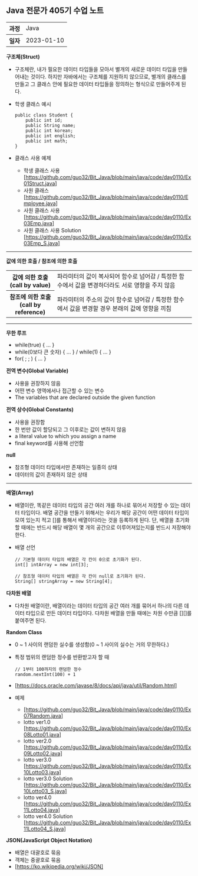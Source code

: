 ## Java 전문가 405기 수업 노트
<table>
  <tr>
    <th>과정</th>
    <td>Java</td>
  </tr>
  <tr>
    <th>일자</th>
    <td>2023-01-10</td>
  </tr>
</table>

**구조체(Struct)**
* 구조체란, 내가 필요한 데이터 타입들을 모아서 별개의 새로운 데이터 타입을 만들어내는 것이다.
 하지만 자바에서는 구조체를 지원하지 않으므로, 별개의 클래스를 만들고 그 클래스 안에 필요한 데이터 타입들을
 정의하는 형식으로 만들어주게 된다.
* 학생 클래스 예시 

      public class Student {
          public int id;
          public String name;
          public int korean;
          public int english;
          public int math;
      }
* 클래스 사용 예제
    * 학생 클래스 사용 [https://github.com/guo32/Bit_Java/blob/main/java/code/day0110/Ex01Struct.java]
    * 사원 클래스 [https://github.com/guo32/Bit_Java/blob/main/java/code/day0110/Employee.java]
    * 사원 클래스 사용 [https://github.com/guo32/Bit_Java/blob/main/java/code/day0110/Ex03Emp.java]
    * 사원 클래스 사용 Solution [https://github.com/guo32/Bit_Java/blob/main/java/code/day0110/Ex03Emp_S.java]

<hr>

**값에 의한 호출 / 참조에 의한 호출**
<table>
  <tr>
    <th>값에 의한 호출<br>(call by value)</th>
    <td>파라미터의 값이 복사되어 함수로 넘어감 / 특정한 함수에서 값을 변경하더라도 서로 영향을 주지 않음</td>
  </tr>
  <tr>
    <th>참조에 의한 호출<br>(call by reference)</th>
    <td>파라미터의 주소의 값이 함수로 넘어감 / 특정한 함수에서 값을 변경할 경우 본래의 값에 영향을 끼침</td>
  </tr>
</table>

<hr>

**무한 루프**
* while(true) { ... }
* while(0보다 큰 숫자) { ... } / while(1) { ... }
* for( ; ; ) { ... }

**전역 변수(Global Variable)**
* 사용을 권장하지 않음
* 어떤 변수 영역에서나 접근할 수 있는 변수
* The variables that are declared outside the given function

**전역 상수(Global Constants)**
* 사용을 권장함
* 한 번만 값이 할당되고 그 이후로는 값이 변하지 않음
* a literal value to which you assign a name
* final keyword를 사용해 선언함

**null**
* 참조형 데이터 타입에서만 존재하는 일종의 상태
* 데이터의 값이 존재하지 않은 상태

<hr>

**배열(Array)**
* 배열이란, 똑같은 데이터 타입의 공간 여러 개를 하나로 묶어서
 저장할 수 있는 데이터 타입이다.
 배열 공간을 만들기 위해서는
 우리가 해당 공간이 어떤 데이터 타입이 모여 있는지 적고
 []를 통해서 배열이다라는 것을 등록하게 된다. 
 단, 배열을 초기화할 때에는 반드시
 해당 배열이 몇 개의 공간으로 이루어져있는지를 반드시 저장해야 한다.
* 배열 선언

      // 기본형 데이터 타입의 배열은 각 칸이 0으로 초기화가 된다.
      int[] intArray = new int[3];
      
      // 참조형 데이터 타입의 배열은 각 칸이 null로 초기화가 된다.
      String[] stringArray = new String[4];

**다차원 배열**
* 다차원 배열이란, 배열이라는 데이터 타입의 공간 여러 개를 묶어서
 하나의 다른 데이터 타입으로 만든 데이터 타입이다.
 다차원 배열을 만들 때에는
 차원 수만큼 [][]를 붙여주면 된다.
 
**Random Class**
* 0 ~ 1 사이의 랜덤한 실수를 생성함(0 ~ 1 사이의 실수는 거의 무한하다.)
* 특정 범위의 랜덤한 정수를 반환받고자 할 때
   
      // 1부터 100까지의 랜덤한 정수
      random.nextInt(100) + 1      
* [https://docs.oracle.com/javase/8/docs/api/java/util/Random.html]
* 예제
    * [https://github.com/guo32/Bit_Java/blob/main/java/code/day0110/Ex07Random.java]
    * lotto ver1.0 [https://github.com/guo32/Bit_Java/blob/main/java/code/day0110/Ex08Lotto01.java]
    * lotto ver2.0 [https://github.com/guo32/Bit_Java/blob/main/java/code/day0110/Ex09Lotto02.java]
    * lotto ver3.0 [https://github.com/guo32/Bit_Java/blob/main/java/code/day0110/Ex10Lotto03.java]
    * lotto ver3.0 Solution [https://github.com/guo32/Bit_Java/blob/main/java/code/day0110/Ex10Lotto03_S.java]
    * lotto ver4.0 [https://github.com/guo32/Bit_Java/blob/main/java/code/day0110/Ex11Lotto04.java]
    * lotto ver4.0 Solution [https://github.com/guo32/Bit_Java/blob/main/java/code/day0110/Ex11Lotto04_S.java]

**JSON(JavaScript Object Notation)**
* 배열은 대괄호로 묶음
* 객체는 중괄호로 묶음
* [https://ko.wikipedia.org/wiki/JSON]
